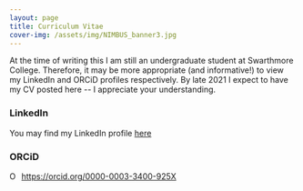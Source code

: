 ```yaml
---
layout: page
title: Curriculum Vitae
cover-img: /assets/img/NIMBUS_banner3.jpg
---
```


At the time of writing this I am still an undergraduate student at Swarthmore College. Therefore, it may be more appropriate (and informative!) to view my LinkedIn and ORCiD profiles respectively. By late 2021 I expect to have my CV posted here -- I appreciate your understanding. 



### LinkedIn

You may find my LinkedIn profile [here](https://www.linkedin.com/in/geoffrey-jake-chanenson-925955148/)



### ORCiD

<div itemscope itemtype="https://schema.org/Person"><a itemprop="sameAs" content="https://orcid.org/0000-0003-3400-925X" href="https://orcid.org/0000-0003-3400-925X" target="orcid.widget" rel="me noopener noreferrer" style="vertical-align:top;"><img src="https://orcid.org/sites/default/files/images/orcid_16x16.png" style="width:1em;margin-right:.5em;" alt="ORCID iD icon">https://orcid.org/0000-0003-3400-925X</a></div>
